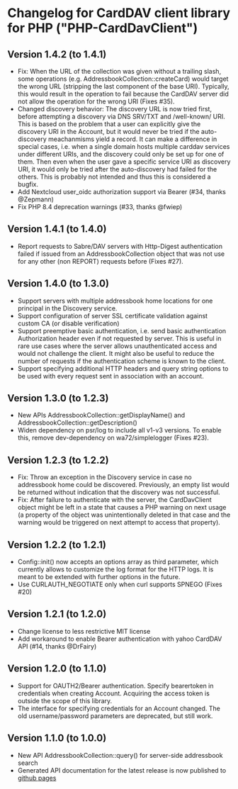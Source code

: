 # Changelog for CardDAV client library for PHP ("PHP-CardDavClient")

## Version 1.4.2 (to 1.4.1)

- Fix: When the URL of the collection was given without a trailing slash, some operations (e.g.
  AddressbookCollection::createCard) would target the wrong URL (stripping the last component of the base URI).
  Typically, this would result in the operation to fail because the CardDAV server did not allow the operation for the
  wrong URI (Fixes #35).
- Changed discovery behavior: The discovery URL is now tried first, before attempting a discovery via DNS SRV/TXT and
  /well-known/ URI. This is based on the problem that a user can explicitly give the discovery URI in the Account, but
  it would never be tried if the auto-discovery meachanmisms yield a record. It can make a difference in special cases,
  i.e. when a single domain hosts multiple carddav services under different URIs, and the discovery could only be set up
  for one of them. Then even when the user gave a specific service URI as discovery URI, it would only be tried after
  the auto-discovery had failed for the others. This is probably not intended and thus this is considered a bugfix.
- Add Nextcloud user_oidc authorization support via Bearer (#34, thanks @Zepmann)
- Fix PHP 8.4 deprecation warnings (#33, thanks @fwiep)

## Version 1.4.1 (to 1.4.0)

- Report requests to Sabre/DAV servers with Http-Digest authentication failed if issued from an
  AddressbookCollection object that was not use for any other (non REPORT) requests before (Fixes #27).

## Version 1.4.0 (to 1.3.0)

- Support servers with multiple addressbook home locations for one principal in the Discovery service.
- Support configuration of server SSL certificate validation against custom CA (or disable verification)
- Support preemptive basic authentication, i.e. send basic authentication Authorization header even if not requested by
  server. This is useful in rare use cases where the server allows unauthenticated access and would not challenge the
  client. It might also be useful to reduce the number of requests if the authentication scheme is known to the client.
- Support specifying additional HTTP headers and query string options to be used with every request sent in association
  with an account.

## Version 1.3.0 (to 1.2.3)

- New APIs AddressbookCollection::getDisplayName() and AddressbookCollection::getDescription()
- Widen dependency on psr/log to include all v1-v3 versions. To enable this, remove dev-dependency on wa72/simplelogger
  (Fixes #23).

## Version 1.2.3 (to 1.2.2)

- Fix: Throw an exception in the Discovery service in case no addressbook home could be discovered. Previously, an empty
       list would be returned without indication that the discovery was not successful.
- Fix: After failure to authenticate with the server, the CardDavClient object might be left in a state that causes a
       PHP warning on next usage (a property of the object was unintentionally deleted in that case and the warning
       would be triggered on next attempt to access that property).

## Version 1.2.2 (to 1.2.1)

- Config::init() now accepts an options array as third parameter, which currently allows to customize the log format for
  the HTTP logs. It is meant to be extended with further options in the future.
- Use CURLAUTH_NEGOTIATE only when curl supports SPNEGO (Fixes #20)

## Version 1.2.1 (to 1.2.0)

- Change license to less restrictive MIT license
- Add workaround to enable Bearer authentication with yahoo CardDAV API (#14, thanks @DrFairy)

## Version 1.2.0 (to 1.1.0)

- Support for OAUTH2/Bearer authentication. Specify bearertoken in credentials when creating Account. Acquiring the
  access token is outside the scope of this library.
- The interface for specifying credentials for an Account changed. The old username/password parameters are deprecated,
  but still work.

## Version 1.1.0 (to 1.0.0)

- New API AddressbookCollection::query() for server-side addressbook search
- Generated API documentation for the latest release is now published to
  [github pages](https://mstilkerich.github.io/carddavclient/)

<!-- vim: set ts=4 sw=4 expandtab fenc=utf8 ff=unix tw=120: -->
